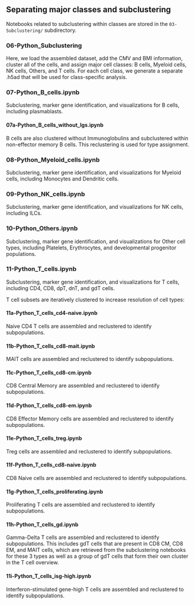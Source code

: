 ## Separating major classes and subclustering

Notebooks related to subclustering within classes are stored in the `03-Subclustering/` subdirectory.

### 06-Python_Subclustering
Here, we load the assembled dataset, add the CMV and BMI information, cluster all of the cells, and assign major cell classes: B cells, Myeloid cells, NK cells, Others, and T cells. For each cell class, we generate a separate .h5ad that will be used for class-specific analysis.

### 07-Python_B_cells.ipynb
Subclustering, marker gene identification, and visualizations for B cells, including plasmablasts.

#### 07a-Python_B_cells_without_Igs.ipynb
B cells are also clustered without Immunoglobulins and subclustered within non-effector memory B cells. This reclustering is used for type assignment.

### 08-Python_Myeloid_cells.ipynb
Subclustering, marker gene identification, and visualizations for Myeloid cells, including Monocytes and Dendritic cells.

### 09-Python_NK_cells.ipynb
Subclustering, marker gene identification, and visualizations for NK cells, including ILCs.

### 10-Python_Others.ipynb
Subclustering, marker gene identification, and visualizations for Other cell types, including Platelets, Erythrocytes, and developmental progenitor populations.

### 11-Python_T_cells.ipynb
Subclustering, marker gene identification, and visualizations for T cells, including CD4, CD8, dpT, dnT, and gdT cells.

T cell subsets are iteratively clustered to increase resolution of cell types:

#### 11a-Python_T_cells_cd4-naive.ipynb
Naive CD4 T cells are assembled and reclustered to identify subpopulations.

#### 11b-Python_T_cells_cd8-mait.ipynb
MAIT cells are assembled and reclustered to identify subpopulations.

#### 11c-Python_T_cells_cd8-cm.ipynb
CD8 Central Memory are assembled and reclustered to identify subpopulations.

#### 11d-Python_T_cells_cd8-em.ipynb
CD8 Effector Memory cells are assembled and reclustered to identify subpopulations.

#### 11e-Python_T_cells_treg.ipynb
Treg cells are assembled and reclustered to identify subpopulations.

#### 11f-Python_T_cells_cd8-naive.ipynb
CD8 Naive cells are assembled and reclustered to identify subpopulations.

#### 11g-Python_T_cells_proliferating.ipynb
Proliferating T cells are assembled and reclustered to identify subpopulations.

#### 11h-Python_T_cells_gd.ipynb
Gamma-Delta T cells are assembled and reclustered to identify subpopulations. This includes gdT cells that are present in CD8 CM, CD8 EM, and MAIT cells, which are retrieved from the subclustering notebooks for these 3 types as well as a group of gdT cells that form their own cluster in the T cell overview.

#### 11i-Python_T_cells_isg-high.ipynb
Interferon-stimulated gene-high T cells are assembled and reclustered to identify subpopulations.
